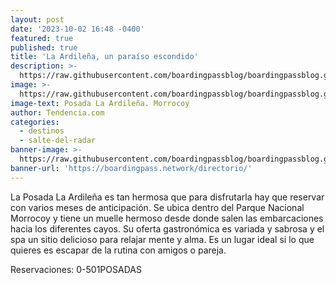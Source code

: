 ```yaml
---
layout: post
date: '2023-10-02 16:48 -0400'
featured: true
published: true
title: 'La Ardileña, un paraíso escondido'
description: >-
  https://raw.githubusercontent.com/boardingpassblog/boardingpassblog.github.io/main/assets/images/3.-laardile%C3%B1a.jpg
image: >-
  https://raw.githubusercontent.com/boardingpassblog/boardingpassblog.github.io/main/assets/images/3.-laardile%C3%B1a.jpg
image-text: Posada La Ardileña. Morrocoy
author: Tendencia.com
categories:
  - destinos
  - salte-del-radar
banner-image: >-
  https://raw.githubusercontent.com/boardingpassblog/boardingpassblog.github.io/main/assets/images/Banner_Directorio.jpg
banner-url: 'https://boardingpass.network/directorio/'
---
```

La Posada La Ardileña es tan hermosa que para disfrutarla  hay que reservar con varios meses de anticipación. Se ubica dentro del Parque Nacional Morrocoy y tiene un muelle hermoso desde donde salen las embarcaciones hacia los diferentes cayos. Su oferta gastronómica es variada y sabrosa y el spa un sitio delicioso para relajar mente y alma. Es un lugar ideal si lo que quieres es escapar de la rutina con amigos o pareja. 

Reservaciones: 0-501POSADAS

